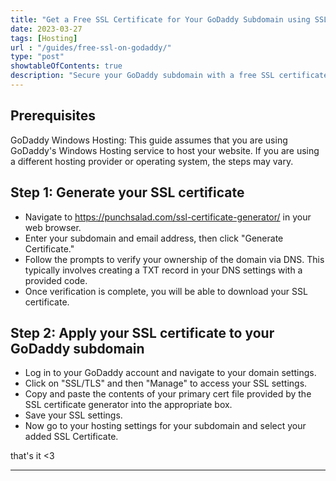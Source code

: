 ```yaml
---
title: "Get a Free SSL Certificate for Your GoDaddy Subdomain using SSL Generator"
date: 2023-03-27
tags: [Hosting]
url : "/guides/free-ssl-on-godaddy/"
type: "post"
showtableOfContents: true
description: "Secure your GoDaddy subdomain with a free SSL certificate using SSL Generator. Follow our guide to ensure your website is secure and boost user trust"
---
```


## Prerequisites
GoDaddy Windows Hosting: This guide assumes that you are using GoDaddy's Windows Hosting service to host your website. If you are using a different hosting provider or operating system, the steps may vary.

## Step 1: Generate your SSL certificate
- Navigate to https://punchsalad.com/ssl-certificate-generator/ in your web browser.
- Enter your subdomain and email address, then click "Generate Certificate."
- Follow the prompts to verify your ownership of the domain via DNS. This typically involves creating a TXT record in your DNS settings with a provided code.
- Once verification is complete, you will be able to download your SSL certificate.

## Step 2: Apply your SSL certificate to your GoDaddy subdomain
- Log in to your GoDaddy account and navigate to your domain settings.
- Click on "SSL/TLS" and then "Manage" to access your SSL settings.
- Copy and paste the contents of your primary cert file provided by the SSL certificate generator into the appropriate box.
- Save your SSL settings.
- Now go to your hosting settings for your subdomain and select your added SSL Certificate.


that's it <3

----

  